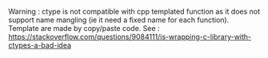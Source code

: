 Warning : ctype is not compatible with cpp templated function as it does not support name mangling (ie it need a fixed name for each function). Template are made by copy/paste code. See :  https://stackoverflow.com/questions/9084111/is-wrapping-c-library-with-ctypes-a-bad-idea
